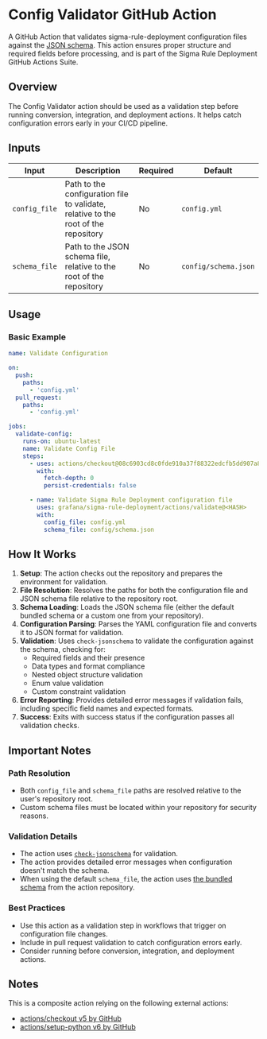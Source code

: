 # Config Validator GitHub Action

A GitHub Action that validates sigma-rule-deployment configuration files against the [JSON schema](https://github.com/grafana/sigma-rule-deployment/blob/main/config/schema.json). This action ensures proper structure and required fields before processing, and is part of the Sigma Rule Deployment GitHub Actions Suite.

## Overview

The Config Validator action should be used as a validation step before running conversion, integration, and deployment actions. It helps catch configuration errors early in your CI/CD pipeline.

## Inputs

| Input         | Description                                                                        | Required | Default              |
| ------------- | ---------------------------------------------------------------------------------- | -------- | -------------------- |
| `config_file` | Path to the configuration file to validate, relative to the root of the repository | No       | `config.yml`         |
| `schema_file` | Path to the JSON schema file, relative to the root of the repository               | No       | `config/schema.json` |

## Usage

### Basic Example

```yaml
name: Validate Configuration

on:
  push:
    paths:
      - 'config.yml'
  pull_request:
    paths:
      - 'config.yml'

jobs:
  validate-config:
    runs-on: ubuntu-latest
    name: Validate Config File
    steps:
      - uses: actions/checkout@08c6903cd8c0fde910a37f88322edcfb5dd907a8 #v5.0.0
        with:
          fetch-depth: 0
          persist-credentials: false

      - name: Validate Sigma Rule Deployment configuration file
        uses: grafana/sigma-rule-deployment/actions/validate@<HASH>
        with:
          config_file: config.yml
          schema_file: config/schema.json
```

## How It Works

1. **Setup**: The action checks out the repository and prepares the environment for validation.
2. **File Resolution**: Resolves the paths for both the configuration file and JSON schema file relative to the repository root.
3. **Schema Loading**: Loads the JSON schema file (either the default bundled schema or a custom one from your repository).
4. **Configuration Parsing**: Parses the YAML configuration file and converts it to JSON format for validation.
5. **Validation**: Uses `check-jsonschema` to validate the configuration against the schema, checking for:
   - Required fields and their presence
   - Data types and format compliance
   - Nested object structure validation
   - Enum value validation
   - Custom constraint validation
6. **Error Reporting**: Provides detailed error messages if validation fails, including specific field names and expected formats.
7. **Success**: Exits with success status if the configuration passes all validation checks.

## Important Notes

### Path Resolution

- Both `config_file` and `schema_file` paths are resolved relative to the user's repository root.
- Custom schema files must be located within your repository for security reasons.

### Validation Details

- The action uses [`check-jsonschema`](https://github.com/python-jsonschema/check-jsonschema) for validation.
- The action provides detailed error messages when configuration doesn't match the schema.
- When using the default `schema_file`, the action uses [the bundled schema](https://github.com/grafana/sigma-rule-deployment/blob/main/config/schema.json) from the action repository.

### Best Practices

- Use this action as a validation step in workflows that trigger on configuration file changes.
- Include in pull request validation to catch configuration errors early.
- Consider running before conversion, integration, and deployment actions.

## Notes

This is a composite action relying on the following external actions:

- [actions/checkout v5 by GitHub](https://github.com/actions/checkout)
- [actions/setup-python v6 by GitHub](https://github.com/actions/setup-python)
